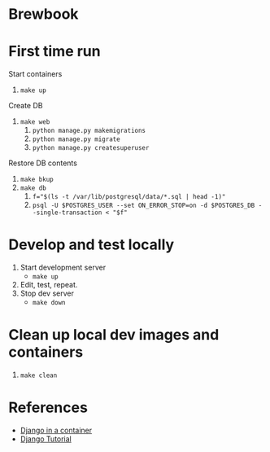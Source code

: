 # Brewbook

# First time run

Start containers
1. `make up`

Create DB
1. `make web`
   1. `python manage.py makemigrations`
   1. `python manage.py migrate`
   1. `python manage.py createsuperuser`

Restore DB contents
1. `make bkup`
1. `make db`
   1. `f="$(ls -t /var/lib/postgresql/data/*.sql | head -1)"`
   1. `psql -U $POSTGRES_USER --set ON_ERROR_STOP=on -d $POSTGRES_DB --single-transaction < "$f"`


# Develop and test locally
1. Start development server
   * `make up`
1. Edit, test, repeat.
1. Stop dev server
   * `make down`


# Clean up local dev images and containers
1. `make clean`


# References
* [Django in a container](https://github.com/docker/awesome-compose/tree/master/official-documentation-samples/django/)
* [Django Tutorial](https://docs.djangoproject.com/en/5.1/intro/tutorial01/)
